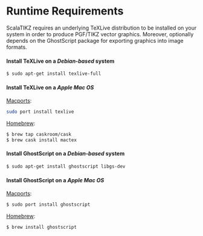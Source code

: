# Runtime Requirements

ScalaTIKZ requires an underlying TeXLive distribution to be installed on your system
in order to produce PGF/TIKZ vector graphics. Moreover, optionally depends on the GhostScript
package for exporting graphics into image formats.

#### Install TeXLive on a ***Debian-based*** system
```bash
$ sudo apt-get install texlive-full
```

#### Install TeXLive on a ***Apple Mac OS***

[Macports](https://www.macports.org):
```bash
sudo port install texlive
```

[Homebrew](http://brew.sh):
```bash
$ brew tap caskroom/cask
$ brew cask install mactex
```

#### Install GhostScript on a ***Debian-based*** system
```bash
$ sudo apt-get install ghostscript libgs-dev
```

#### Install GhostScript on a ***Apple Mac OS***

[Macports](https://www.macports.org):
```bash
$ sudo port install ghostscript
```

[Homebrew](http://brew.sh):
```bash
$ brew install ghostscript
```
